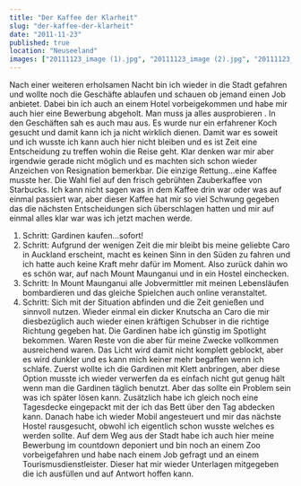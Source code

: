 ```yaml
---
title: "Der Kaffee der Klarheit"
slug: "der-kaffee-der-klarheit"
date: "2011-11-23"
published: true
location: "Neuseeland"
images: ["20111123_image (1).jpg", "20111123_image (2).jpg", "20111123_image (3).jpg"]
---
```


Nach einer weiteren erholsamen Nacht bin ich wieder in die Stadt gefahren und wollte noch die Geschäfte ablaufen und schauen ob jemand einen Job anbietet. Dabei bin ich auch an einem Hotel vorbeigekommen und habe mir auch hier eine Bewerbung abgeholt. Man muss ja alles ausprobieren .
In den Geschäften sah es auch mau aus. Es wurde nur ein erfahrener Koch gesucht und damit kann ich ja nicht wirklich dienen. Damit war es soweit und ich wusste ich kann auch hier nicht bleiben und es ist Zeit eine Entscheidung zu treffen wohin die Reise geht. Klar denken war mir aber irgendwie gerade nicht möglich und es machten sich schon wieder Anzeichen von Resignation bemerkbar. Die einzige Rettung...eine Kaffee musste her. Die Wahl fiel auf den frisch gebrühten Zauberkaffee von Starbucks. Ich kann nicht sagen was in dem Kaffee drin war oder was auf einmal passiert war, aber dieser Kaffee hat mir so viel Schwung gegeben das die nächsten Entscheidungen sich überschlagen hatten und mir auf einmal alles klar war was ich jetzt machen werde.
1. Schritt: Gardinen kaufen...sofort!
2. Schritt: Aufgrund der wenigen Zeit die mir bleibt bis meine geliebte Caro in Auckland erscheint, macht es keinen Sinn in den Süden zu fahren und ich hatte auch keine Kraft mehr dafür im Moment. Also zurück dahin wo es schön war, auf nach Mount Maunganui und in ein Hostel einchecken.
3. Schritt: In Mount Maunganui alle Jobvermittler mit meinen Lebensläufen bombardieren und das gleiche Spielchen auch online veranstaltet.
4. Schritt: Sich mit der Situation abfinden und die Zeit genießen und sinnvoll nutzen. Wieder einmal ein dicker Knutscha an Caro die mir diesbezüglich auch wieder einen kräftigen Schubser in die richtige Richtung gegeben hat.
Die Gardinen habe ich günstig im Spotlight bekommen. Waren Reste von die aber für meine Zwecke vollkommen ausreichend waren. Das Licht wird damit nicht komplett geblockt, aber es wird dunkler und es kann mich keiner mehr begaffen wenn ich schlafe. Zuerst wollte ich die Gardinen mit Klett anbringen, aber diese Option musste ich wieder verwerfen da es einfach nicht gut genug hält wenn man die Gardinen täglich benutzt. Aber das sollte ein Problem sein was ich später lösen kann. Zusätzlich habe ich gleich noch eine Tagesdecke eingepackt mit der ich das Bett über den Tag abdecken kann. 
Danach habe ich wieder Mobil angesteuert und mir das nächste Hostel rausgesucht, obwohl ich eigentlich schon wusste welches es werden sollte. Auf dem Weg aus der Stadt habe ich auch hier meine Bewerbung im countdown deponiert und bin noch an einem Zoo vorbeigefahren und habe nach einem Job gefragt und an einem Tourismusdienstleister. Dieser hat mir wieder Unterlagen mitgegeben die ich ausfüllen und auf Antwort hoffen kann.